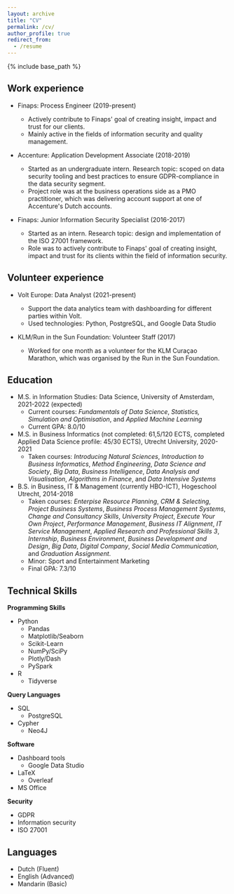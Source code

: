 ```yaml
---
layout: archive
title: "CV"
permalink: /cv/
author_profile: true
redirect_from:
  - /resume
---
```


{% include base_path %}

Work experience
------
* Finaps: Process Engineer (2019-present)
  * Actively contribute to Finaps' goal of creating insight, impact and trust for our clients.
  * Mainly active in the fields of information security and quality management. 

* Accenture: Application Development Associate (2018-2019)
  * Started as an undergraduate intern. Research topic: scoped on data security tooling and best practices to ensure GDPR-compliance in the data security segment. 
  * Project role was at the business operations side as a PMO practitioner, which was delivering account support at one of Accenture's Dutch accounts.

* Finaps: Junior Information Security Specialist (2016-2017)
  * Started as an intern. Research topic: design and implementation of the ISO 27001 framework.
  * Role was to actively contribute to Finaps' goal of creating insight, impact and trust for its clients within the field of information security.

Volunteer experience
------
* Volt Europe: Data Analyst (2021-present)
  * Support the data analytics team with dashboarding for different parties within Volt. 
  * Used technologies: Python, PostgreSQL, and Google Data Studio

* KLM/Run in the Sun Foundation: Volunteer Staff (2017) 
  * Worked for one month as a volunteer for the KLM Curaçao Marathon, which was organised by the Run in the Sun Foundation.

Education
------
* M.S. in Information Studies: Data Science, University of Amsterdam, 2021-2022 (expected)
  * Current courses: *Fundamentals of Data Science*, *Statistics, Simulation and Optimisation*, and *Applied Machine Learning*
  * Current GPA: 8.0/10
* M.S. in Business Informatics (not completed: 61,5/120 ECTS, completed Applied Data Science profile: 45/30 ECTS), Utrecht University, 2020-2021
  * Taken courses: *Introducing Natural Sciences*, *Introduction to Business Informatics*, *Method Engineering*, *Data Science and Society*, *Big Data*, *Business Intelligence*, *Data Analysis and Visualisation*, *Algorithms in Finance*, and *Data Intensive Systems*  
* B.S. in Business, IT & Management (currently HBO-ICT), Hogeschool Utrecht, 2014-2018 
  * Taken courses: *Enterpise Resource Planning*, *CRM & Selecting*, *Project Business Systems*, *Business Process Management Systems*, *Change and Consultancy Skills*, *University Project*, *Execute Your Own Project*, *Performance Management*, *Business IT Alignment*, *IT Service Management*, *Applied Research and Professional Skills 3*, *Internship*, *Business Environment*, *Business Development and Design*, *Big Data*, *Digital Company*, *Social Media Communication*, and *Graduation Assignment*. 
  * Minor: Sport and Entertainment Marketing 
  * Final GPA: 7.3/10
  
Technical Skills
------
**Programming Skills** 
* Python
  * Pandas
  * Matplotlib/Seaborn
  * Scikit-Learn 
  * NumPy/SciPy
  * Plotly/Dash
  * PySpark 
* R
  * Tidyverse

**Query Languages** 
* SQL
  * PostgreSQL
* Cypher 
  * Neo4J

**Software** 
* Dashboard tools
  * Google Data Studio
* LaTeX
  * Overleaf
* MS Office 

**Security**
* GDPR
* Information security
* ISO 27001

Languages
------
* Dutch (Fluent) 
* English (Advanced) 
* Mandarin (Basic)

